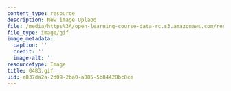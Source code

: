 ```yaml
---
content_type: resource
description: New image Uplaod
file: /media/https%3A/open-learning-course-data-rc.s3.amazonaws.com/res-21g-01-kana-spring-2010/e837da2a2d092ba0a0855b84428bc8ce_0483.gif
file_type: image/gif
image_metadata:
  caption: ''
  credit: ''
  image-alt: ''
resourcetype: Image
title: 0483.gif
uid: e837da2a-2d09-2ba0-a085-5b84428bc8ce
---
```

